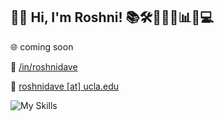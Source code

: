 ## 👋🏽 Hi, I'm Roshni! 📚🛠️🧮🦖🧩📊🎨💻

🌐 coming soon

📜 [/in/roshnidave](https://www.linkedin.com/in/roshnidave/)

💬 [roshnidave [at] ucla.edu](mailto:roshnidave@ucla.edu)

![My Skills](https://skillicons.dev/icons?i=py,cpp,js,ts,java,git,mysql,bash,matlab,react,docker,aws)


